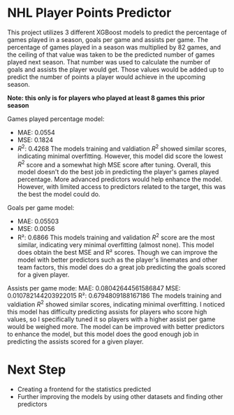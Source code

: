 # NHL Player Points Predictor

This project utilizes 3 different XGBoost models to predict the percentage of games played in a season, goals per game and assists per game. The percentage of games played in a season was multiplied by 82 games, and the ceiling of that value was taken to be the predicted number of games played next season. That number was used to calculate the number of goals and assists the player would get. Those values would be added up to predict the number of points a player would achieve in the upcoming season. 

**Note: this only is for players who played at least 8 games this prior season**

Games played percentage model:
- MAE: 0.0554
- MSE: 0.1824
- $R^2$: 0.4268
The models training and valdiation $R^2$ showed similar scores, indicating minimal overfitting. However, this model did score the lowest $R^2$ score and a somewhat high MSE score after tuning. Overall, this model doesn't do the best job in predicting the player's games played percentage. More advanced predictors would help enhance the model. However, with limited access to predictors related to the target, this was the best the model could do. 

Goals per game model:
- MAE: 0.05503
- MSE: 0.0056
- R²: 0.6866
This models training and validation $R^2$ score are the most similar, indicating very minimal overfitting (almost none). This model does obtain the best MSE and R² scores. Though we can improve the model with better predictors such as the player's linemates and other team factors, this model does do a great job predicting the goals scored for a given player.

Assists per game mode:
MAE: 0.08042644561586847
MSE: 0.010782144203922015
R²: 0.6794809188167186
The models training and valdiation $R^2$ showed similar scores, indicating minimal overfitting. I noticed this model has difficulty predicting assists for players who score high values, so I specifically tuned it so players with a higher assist per game would be weighed more. The model can be improved with better predictors to enhance the model, but this model does the good enough job in predicting the assists scored for a given player.


# Next Step
- Creating a frontend for the statistics predicted
- Further improving the models by using other datasets and finding other predictors
